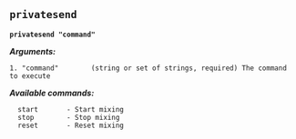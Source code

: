## **`privatesend`**

**`privatesend "command"`**

***Arguments:***

```
1. "command"        (string or set of strings, required) The command to execute

```



***Available commands:***

```
  start       - Start mixing
  stop        - Stop mixing
  reset       - Reset mixing
```
